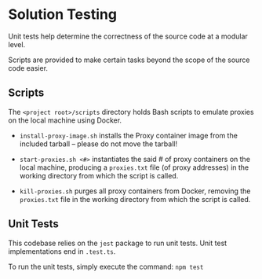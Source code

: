 # Solution Testing

Unit tests help determine the correctness of the source code at a modular level.

Scripts are provided to make certain tasks beyond the scope of the source code easier.

## Scripts

The `<project root>/scripts` directory holds Bash scripts to emulate proxies on the local machine using Docker.

* `install-proxy-image.sh` installs the Proxy container image from the included tarball – please do not move the tarball!

* `start-proxies.sh <#>` instantiates the said # of proxy containers on the local machine, producing a `proxies.txt` file (of proxy addresses) in the working directory from which the script is called.

* `kill-proxies.sh` purges all proxy containers from Docker, removing the `proxies.txt` file in the working directory from which the script is called.

## Unit Tests

This codebase relies on the `jest` package to run unit tests. Unit test implementations end in `.test.ts`.

To run the unit tests, simply execute the command: `npm test`
